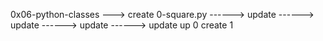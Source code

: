 0x06-python-classes
---> create 0-square.py
------> update
------> update
------> update
------> update
up 0
create 1
